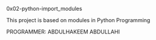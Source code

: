 0x02-python-import_modules

This project is based on modules in Python Programming 

PROGRAMMER: ABDULHAKEEM ABDULLAHI 
